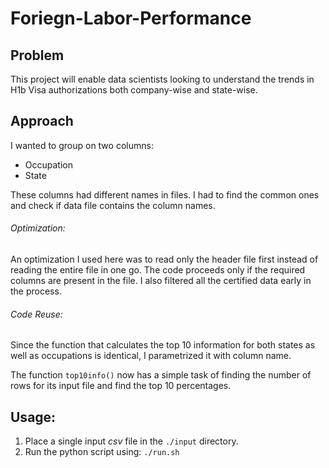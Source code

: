 # Foriegn-Labor-Performance

## Problem

This project will enable data scientists looking to understand the trends in H1b Visa authorizations both company-wise
and state-wise.


## Approach
I wanted to group on two columns: 
* Occupation
* State

These columns had different names in files. I had to find the common ones and check if data file contains
the column names.  

###### Optimization:
An optimization I used here was to read only the header file first instead of reading the
entire file in one go. The code proceeds only if the required columns are present in the
file. I also filtered all the certified data early in the process.


###### Code Reuse:

Since the function that calculates the top 10 information for both states as well as 
occupations is identical, I parametrized it with column name.

The function `top10info()` now has a simple task of finding the number of rows for its
input file and find the top 10 percentages.

## Usage:

1. Place a single input *csv* file in the `./input` directory.
2. Run the python script using:
`./run.sh`



